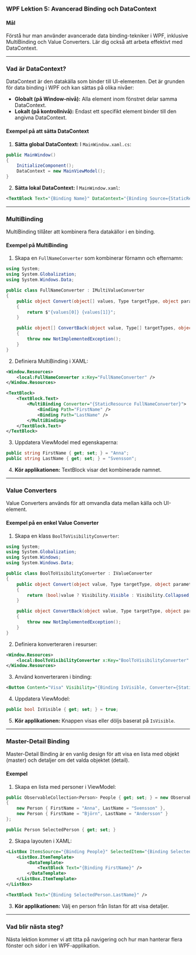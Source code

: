 ### WPF Lektion 5: Avancerad Binding och DataContext

#### **Mål**
Förstå hur man använder avancerade data binding-tekniker i WPF, inklusive MultiBinding och Value Converters. Lär dig också att arbeta effektivt med DataContext.

---

### **Vad är DataContext?**
DataContext är den datakälla som binder till UI-elementen. Det är grunden för data binding i WPF och kan sättas på olika nivåer:

- **Globalt (på Window-nivå):** Alla element inom fönstret delar samma DataContext.
- **Lokalt (på kontrollnivå):** Endast ett specifikt element binder till den angivna DataContext.

#### **Exempel på att sätta DataContext**

1. **Sätta global DataContext:**
   I `MainWindow.xaml.cs`:

```csharp
public MainWindow()
{
    InitializeComponent();
    DataContext = new MainViewModel();
}
```

2. **Sätta lokal DataContext:**
   I `MainWindow.xaml`:

```xml
<TextBlock Text="{Binding Name}" DataContext="{Binding Source={StaticResource Person}}" />
```

---

### **MultiBinding**
MultiBinding tillåter att kombinera flera datakällor i en binding.

#### **Exempel på MultiBinding**
1. Skapa en `FullNameConverter` som kombinerar förnamn och efternamn:

```csharp
using System;
using System.Globalization;
using System.Windows.Data;

public class FullNameConverter : IMultiValueConverter
{
    public object Convert(object[] values, Type targetType, object parameter, CultureInfo culture)
    {
        return $"{values[0]} {values[1]}";
    }

    public object[] ConvertBack(object value, Type[] targetTypes, object parameter, CultureInfo culture)
    {
        throw new NotImplementedException();
    }
}
```

2. Definiera MultiBinding i XAML:

```xml
<Window.Resources>
    <local:FullNameConverter x:Key="FullNameConverter" />
</Window.Resources>

<TextBlock>
    <TextBlock.Text>
        <MultiBinding Converter="{StaticResource FullNameConverter}">
            <Binding Path="FirstName" />
            <Binding Path="LastName" />
        </MultiBinding>
    </TextBlock.Text>
</TextBlock>
```

3. Uppdatera ViewModel med egenskaperna:

```csharp
public string FirstName { get; set; } = "Anna";
public string LastName { get; set; } = "Svensson";
```

4. **Kör applikationen:** TextBlock visar det kombinerade namnet.

---

### **Value Converters**
Value Converters används för att omvandla data mellan källa och UI-element.

#### **Exempel på en enkel Value Converter**
1. Skapa en klass `BoolToVisibilityConverter`:

```csharp
using System;
using System.Globalization;
using System.Windows;
using System.Windows.Data;

public class BoolToVisibilityConverter : IValueConverter
{
    public object Convert(object value, Type targetType, object parameter, CultureInfo culture)
    {
        return (bool)value ? Visibility.Visible : Visibility.Collapsed;
    }

    public object ConvertBack(object value, Type targetType, object parameter, CultureInfo culture)
    {
        throw new NotImplementedException();
    }
}
```

2. Definiera konverteraren i resurser:

```xml
<Window.Resources>
    <local:BoolToVisibilityConverter x:Key="BoolToVisibilityConverter" />
</Window.Resources>
```

3. Använd konverteraren i binding:

```xml
<Button Content="Visa" Visibility="{Binding IsVisible, Converter={StaticResource BoolToVisibilityConverter}}" />
```

4. Uppdatera ViewModel:

```csharp
public bool IsVisible { get; set; } = true;
```

5. **Kör applikationen:** Knappen visas eller döljs baserat på `IsVisible`.

---

### **Master-Detail Binding**
Master-Detail Binding är en vanlig design för att visa en lista med objekt (master) och detaljer om det valda objektet (detail).

#### **Exempel**
1. Skapa en lista med personer i ViewModel:

```csharp
public ObservableCollection<Person> People { get; set; } = new ObservableCollection<Person>
{
    new Person { FirstName = "Anna", LastName = "Svensson" },
    new Person { FirstName = "Björn", LastName = "Andersson" }
};

public Person SelectedPerson { get; set; }
```

2. Skapa layouten i XAML:

```xml
<ListBox ItemsSource="{Binding People}" SelectedItem="{Binding SelectedPerson}">
    <ListBox.ItemTemplate>
        <DataTemplate>
            <TextBlock Text="{Binding FirstName}" />
        </DataTemplate>
    </ListBox.ItemTemplate>
</ListBox>

<TextBlock Text="{Binding SelectedPerson.LastName}" />
```

3. **Kör applikationen:** Välj en person från listan för att visa detaljer.

---

### **Vad blir nästa steg?**
Nästa lektion kommer vi att titta på navigering och hur man hanterar flera fönster och sidor i en WPF-applikation.

